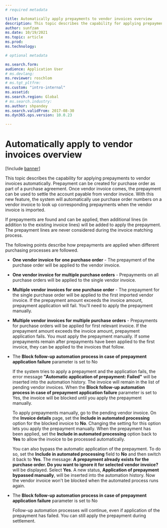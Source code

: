 ```yaml
---
# required metadata

title: Automatically apply prepayments to vendor invoices overview
description: This topic describes the capability for applying prepayments to vendor invoices automatically. 
author: sunfzam
ms.date: 10/19/2021
ms.topic: article
ms.prod: 
ms.technology: 

# optional metadata

ms.search.form:  
audience: Application User
# ms.devlang: 
ms.reviewer: roschlom
# ms.tgt_pltfrm: 
ms.custom: "intro-internal"
ms.assetid: 
ms.search.region: Global
# ms.search.industry: 
ms.author: shpandey
ms.search.validFrom: 2017-08-30
ms.dyn365.ops.version: 10.0.23

---
```


# Automatically apply to vendor invoices overview

[!include [banner](../includes/banner.md)]

This topic describes the capability for applying prepayments to vendor invoices automatically. Prepayment can be created for purchase order as part of a purchase agreement. Once vendor invoice comes, the prepayment can be used to settle the account payable from vendor invoice. With this new feature, the system will automatically use purchase order numbers on a vendor invoice to look up corresponding prepayments when the vendor invoice is imported.

If prepayments are found and can be applied, then additional lines (in addition to the existing invoice lines) will be added to apply the prepayment. The prepayment lines are never considered during the invoice matching process.

The following points describe how prepayments are applied when different purchasing processes are followed. 

- **One vendor invoice for one purchase order** - The prepayment of the purchase order will be applied to the vendor invoice.

- **One vendor invoice for multiple purchase orders** - Prepayments on all purchase orders will be applied to the single vendor invoice.

- **Multiple vendor invoices for one purchase order** - The prepayment for the single purchase order will be applied to the first imported vendor invoice. If the prepayment amount exceeds the invoice amount, prepayment application will fail. You'll need to apply the prepayment manually. 

- **Multiple vendor invoices for multiple purchase orders** - Prepayments for purchase orders will be applied for first relevant invoice. If the prepayment amount exceeds the invoice amount, prepayment application fails. You must apply the prepayment manually. If some prepayments remain after prepayments have been applied to the first invoice, they can be applied to the invoices that follow.

- The **Block follow-up automation process in case of prepayment application failure** parameter is set to No 

   If the system tries to apply a prepayment and the application fails, the error message **"Automatic application of prepayment: Failed"** will be inserted into the automation history. The invoice will remain in the list of pending vendor invoices. When the **Block follow-up automation process in case of prepayment application failure** parameter is set to Yes, the invoice will be blocked until you apply the prepayment manually. 

     To apply prepayments manually, go to the pending vendor invoice. On the **Invoice details** page, set the **Include in automated processing** option for the blocked invoice to **No**. Changing the setting for this option lets you apply the prepayment manually. When the prepayment has been applied, set the **Include in automated processing** option back to **Yes** to allow the invoice to be processed automatically. 

   You can also bypass the automatic application of the prepayment. To do so, set the **Include in automated processing** field to **No** and then switch it back to **Yes**. The message: **A prepayment already exists for the purchase order. Do you want to ignore it for selected vendor invoice?** will be displayed. Select **Yes**. A new status, **Application of prepayment bypassed manually**, will be inserted into the automation history. Now the vendor invoice won't be blocked when the automated process runs again.

- The **Block follow-up automation process in case of prepayment application failure** parameter is set to No 

   Follow-up automation processes will continue, even if application of the prepayment has failed. You can still apply the prepayment during settlement.
